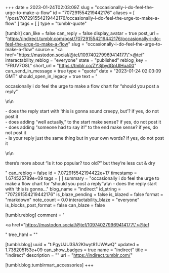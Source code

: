 +++
date = 2023-01-24T02:03:09Z
slug = "occasionally-i-do-feel-the-urge-to-make-a-flow"
id = "707291554219442176"
aliases = [ "/post/707291554219442176/occasionally-i-do-feel-the-urge-to-make-a-flow" ]
tags = [ ]
type = "tumblr-quote"

[tumblr]
can_like = false
can_reply = false
display_avatar = true
post_url = "https://indirect.tumblr.com/post/707291554219442176/occasionally-i-do-feel-the-urge-to-make-a-flow"
slug = "occasionally-i-do-feel-the-urge-to-make-a-flow"
source = "<a href=\"https://mastodon.social/@tef/109740279969414177\">@tef</a>"
interactability_reblog = "everyone"
state = "published"
reblog_key = "FRUV7O8L"
short_url = "https://tmblr.co/ZY3jbydGpUlHua00"
can_send_in_message = true
type = "quote"
date = "2023-01-24 02:03:09 GMT"
should_open_in_legacy = true
text = "<p>occasionally i do feel the urge to make a flow chart for &ldquo;should you post a reply&rdquo;</p>\n\n<p>- does the reply start with &lsquo;this is gonna sound creepy, but&rsquo;? if yes, do not post it<br/>- does adding &ldquo;well actually,&rdquo; to the start make sense? if yes, do not post it<br/>- does adding &ldquo;someone had to say it!&rdquo; to the end make sense? if yes, do not post it<br/>- is your reply just the same thing but in your own words? if yes, do not post it</p>\n\n<p>there&rsquo;s more about &ldquo;is it too popular? too old?&rdquo; but they&rsquo;re less cut &amp; dry</p>"
can_reblog = false
id = 7.072915542194422e+17
timestamp = 1.674525789e+09
tags = [ ]
summary = "occasionally i do feel the urge to make a flow chart for “should you post a reply”\n\n - does the reply start with ‘this is gonna..."
blog_name = "indirect"
id_string = "707291554219442176"
is_blaze_pending = false
is_blazed = false
format = "markdown"
note_count = 0.0
interactability_blaze = "everyone"
is_blocks_post_format = false
can_blaze = false

[tumblr.reblog]
comment = "<p><a href=\"https://mastodon.social/@tef/109740279969414177\">@tef</a></p>"
tree_html = ""

[tumblr.blog]
uuid = "t:PgyUJU3SA2Klwyt81UWAwQ"
updated = 1.738205153e+09
can_show_badges = true
name = "indirect"
title = "indirect"
description = ""
url = "https://indirect.tumblr.com/"

[tumblr.blog.tumblrmart_accessories]
+++
